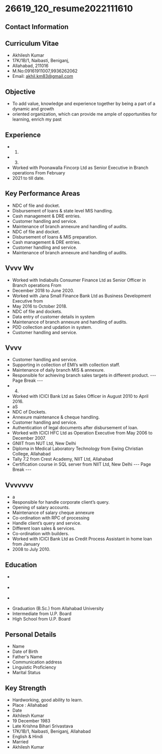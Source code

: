 # 26619_120_resume2022111610

## Contact Information



## Curriculum Vitae

* Akhilesh Kumar
* 17K/1B/1, Naibasti, Beniganj,
* Allahabad, 211016
* M.No:09161911007,9936262062
* Email: akhil.km83@gmail.com


## Objective

* To add value, knowledge and experience together by being a part of a dynamic and growth
* oriented organization, which can provide me ample of opportunities for learning, enrich my past


## Experience

* 1.
* 3.
* Worked with Poonawalla Fincorp Ltd as Senior Executive in Branch operations From February
* 2021 to till date.


## Key Performance Areas

* NDC of file and docket.
* Disbursement of loans & state level MIS handling.
* Cash management & DRE entries.
* Customer handling and service.
* Maintenance of branch annexure and handling of audits.
* NDC of file and docket.
* Disbursement of loans & MIS preparation.
* Cash management & DRE entries.
* Customer handling and service.
* Maintenance of branch annexure and handling of audits.


## Vvvv Wv

* Worked with Indiabulls Consumer Finance Ltd as Senior Officer in Branch operations From
* December 2018 to June 2020.
* Worked with Jana Small Finance Bank Ltd as Business Development Executive from
* May 2016 to October 2018.
* NDC of file and dockets.
* Data entry of customer details in system
* Maintenance of branch annexure and handling of audits.
* PDD collection and updation in system.
* Customer handling and service.


## Vvvv

* Customer handling and service.
* Supporting in collection of EMI’s with collection staff.
* Maintenance of daily branch MIS & annexure.
* Responsible for achieving branch sales targets in different product.
--- Page Break ---
* 4.
* Worked with ICICI Bank Ltd as Sales Officer in August 2010 to April 2016.
* aS
* NDC of Dockets.
* Annexure maintenance & cheque handling.
* Customer handling and service.
* Authentication of legal documents after disbursement of loan.
* Worked with ICICI HFC Ltd as Operation Executive from May 2006 to December 2007.
* GNIIT from NUT Ltd, New Delhi
* Diploma in Medical Laboratory Technology from Ewing Christian College, Allahabad
* Tally 7.2 from Crest Academy, NIIT Ltd, Allahabad
* Certification course in SQL server from NIIT Ltd, New Delhi
--- Page Break ---


## Vvvvvvv

* a
* Responsible for handle corporate client’s query.
* Opening of salary accounts.
* Maintenance of salary cheque annexure
* Co-ordination with RPC of processing
* Handle client’s query and service.
* Different loan sales & services.
* Co-ordination with builders.
* Worked with ICICI Bank Ltd as Credit Process Assistant in home loan from January
* 2008 to July 2010.


## Education

* >
* >
* >
* Graduation (B.Sc.) from Allahabad University
* Intermediate from U.P. Board
* High School from U.P. Board


## Personal Details

* Name
* Date of Birth
* Father's Name
* Communication address
* Linguistic Proficiency
* Marital Status


## Key Strength

* Hardworking, good ability to learn.
* Place : Allahabad
* Date
* Akhilesh Kumar
* 19 December 1983
* Late Krishna Bihari Srivastava
* 17K/1B/1, Naibasti, Beniganj, Allahabad
* English & Hindi
* Married
* Akhilesh Kumar

